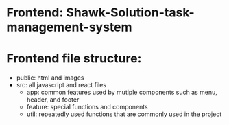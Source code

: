 # Frontend: Shawk-Solution-task-management-system

# Frontend file structure:
- public: html and images
- src: all javascript and react files
    - app: common features used by mutiple components such as menu, header, and footer
    - feature: special functions and components
    - util: repeatedly used functions that are commonly used in the project
